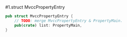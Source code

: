 #1.struct MvccPropertyEntry

```rust
pub struct MvccPropertyEntry {
    // TODO: merge MvccPropertyEntry & PropertyMain.
    pub(crate) list: PropertyMain,
}
```
